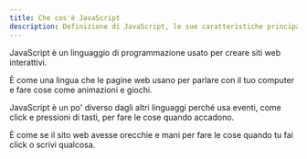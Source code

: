 ```yaml
---
title: Che cos'è JavaScript
description: Definizione di JavaScript, le sue caratteristiche principali e le differenze con gli altri linguaggi di programmazione.
---
```


JavaScript è un linguaggio di programmazione usato per creare siti web interattivi.

È come una lingua che le pagine web usano per parlare con il tuo computer e fare cose come animazioni e giochi.

JavaScript è un po' diverso dagli altri linguaggi perché usa eventi, come click e pressioni di tasti, per fare le cose quando accadono.

È come se il sito web avesse orecchie e mani per fare le cose quando tu fai click o scrivi qualcosa.
